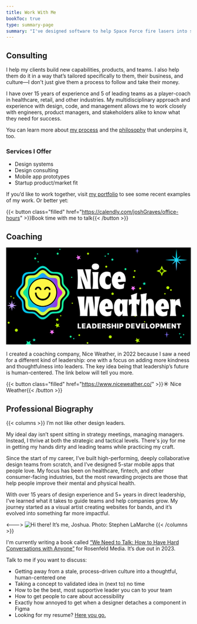 ```yaml
---
title: Work With Me
bookToc: true
type: summary-page
summary: "I've designed software to help Space Force fire lasers into space and earned over 500,000 5-star reviews on apps I've designed. Big or small, I love working through tricky problems and designing the right approach to addressing them."
---
```


## Consulting

I help my clients build new capabilities, products, and teams. I also help them do it in a way that’s tailored specifically to them, their business, and culture—I don't just give them a process to follow and take their money.

I have over 15 years of experience and 5 of leading teams as a player-coach in healthcare, retail, and other industries. My multidisciplinary approach and experience with design, code, and management allows me to work closely with engineers, product managers, and stakeholders alike to know what they need for success.

You can learn more about [my process](/process) and the [philosophy](/philosophy) that underpins it, too.

### Services I Offer

- Design systems
- Design consulting
- Mobile app prototypes
- Startup product/market fit

If you’d like to work together, visit [my portfolio](/portfolio) to see some recent examples of my work. Or better yet:

{{< button class="filled" href="https://calendly.com/joshGraves/office-hours" >}}Book time with me to talk{{< /button >}}


## Coaching
![Nice Weather: Developing Human-Centered Leaders](nice-weather.png)

I created a coaching company, Nice Weather, in 2022 because I saw a need for a different kind of leadership: one with a focus on adding more kindness and thoughtfulness into leaders. The key idea being that leadership’s future is human-centered. The link below will tell you more.

{{< button class="filled" href="https://www.niceweather.co/" >}}☀️ Nice Weather{{< /button >}}

## Professional Biography

{{< columns >}}
I’m not like other design leaders.

My ideal day isn’t spent sitting in strategy meetings, managing managers. Instead, I thrive at both the strategic and tactical levels. There's joy for me in getting my hands dirty and leading teams while practicing my craft.

Since the start of my career, I’ve built high-performing, deeply collaborative design teams from scratch, and I’ve designed 5-star mobile apps that people love. My focus has been on healthcare, fintech, and other consumer-facing industries, but the most rewarding projects are those that help people improve their mental and physical health.

With over 15 years of design experience and 5+ years in direct leadership, I’ve learned what it takes to guide teams and help companies grow. My journey started as a visual artist creating websites for bands, and it’s evolved into something far more impactful.

<--->
![Hi there! It&rsquo;s me, Joshua. Photo: Stephen LaMarche](/jg1.webp)
{{< /columns >}}


I'm currently writing a book called [“We Need to Talk: How to Have Hard Conversations with Anyone”](https://rosenfeldmedia.com/books/we-need-to-talk-a-survival-guide-for-tough-conversations/) for Rosenfeld Media. It’s due out in 2023.

Talk to me if you want to discuss:

- Getting away from a stale, process-driven culture into a thoughtful, human-centered one
- Taking a concept to validated idea in (next to) no time
- How to be the best, most supportive leader you can to your team
- How to get people to care about accessibility
- Exactly how annoyed to get when a designer detaches a component in Figma
- Looking for my resume? [Here you go.](/resume.pdf)
